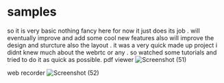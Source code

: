 # samples
so it is very basic nothing fancy here for now it just does its job .
will eventually improve and add some cool new features also will improve the design and sturcture also the layout .
it was a very quick made up project i didnt knew much about the webrtc or any . so watched some tutorials and tried to do it as quick as possible.
pdf viewer
![Screenshot (51)](https://user-images.githubusercontent.com/56989605/126913568-359918fa-2fa0-4d3e-8e11-e2c24c53aa73.png)


web recorder
![Screenshot (52)](https://user-images.githubusercontent.com/56989605/126913573-38a09666-78e7-4873-b8ee-a3b0c94d560a.png)



